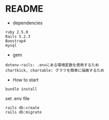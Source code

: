 # README

* dependencies

```
ruby 2.5.0
Rails 5.2.3
Boostrap4
mysql 
```

* gem

```
dotenv-rails: .envにある環境変数を使用するため
chartkick, chartable: グラフを簡単に描画するため
```

* How to start

```
bundle install
```
set .env file
```
rails db:create
rails db:migrate
```
